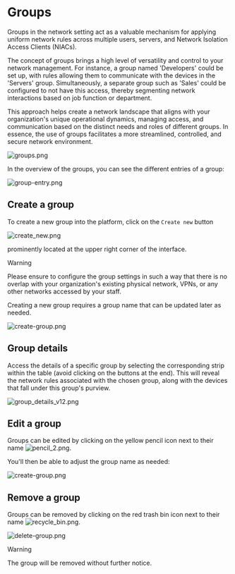 # Groups

Groups in the network setting act as a valuable mechanism for applying uniform network rules across multiple users, servers, and Network Isolation Access Clients (NIACs).

The concept of groups brings a high level of versatility and control to your network management. For instance, a group named 'Developers' could be set up, with rules allowing them to communicate with the devices in the 'Servers' group. Simultaneously, a separate group such as 'Sales' could be configured to not have this access, thereby segmenting network interactions based on job function or department.

This approach helps create a network landscape that aligns with your organization's unique operational dynamics, managing access, and communication based on the distinct needs and roles of different groups. In essence, the use of groups facilitates a more streamlined, controlled, and secure network environment.


![groups.png](/groups.png ':size=900')

In the overview of the groups, you can see the different entries of a group:

![group-entry.png](/group-entry_2.png ':size=900')




<!-- ### Primary vs Additional groups

Each user or device on your network can be assigned to one primary group, as well as numerous additional groups.

The primary group not only establishes the subnet for the user or device, but also determines its primary set of network rules. On the other hand, the role of additional groups is to supplement the network rules that are applied to the device; they do not influence its subnet.

For instance, consider a scenario where a user or device is assigned to one primary group and four additional groups. The user or device would obtain its subnet based on the IP range designated by the primary group. Then, the network rules from both the primary and all additional groups are aggregated and enforced on the user or device.

This flexible structure allows for a fine-tuned, layered approach to network management. Users or devices can benefit from a blend of network rules across multiple groups while adhering to clear subnet boundaries defined by their primary group. -->


<!-- ![edit-server.png](/edit-server.png ':size=600') -->


## Create a group

To create a new group into the platform, click on the `Create new` button 

![create_new.png](/create_new.png)

prominently located at the upper right corner of the interface.

> [!WARNING]
> Please ensure to configure the group settings in such a way that there is no overlap with your organization's existing physical network, VPNs, or any other networks accessed by your staff.

Creating a new group requires a group name that can be updated later as needed.



![create-group.png](/create-group.png ':size=600')


## Group details
Access the details of a specific group by selecting the corresponding strip within the table (avoid clicking on the buttons at the end). This will reveal the network rules associated with the chosen group, along with the devices that fall under this group's purview.


![group_details_v12.png](/group_details_v12.png ':size=900')


## Edit a group
Groups can be edited by clicking on the yellow pencil icon next to their name ![pencil_2.png](/pencil_2.png).

 You'll then be able to adjust the group name as needed:

![create-group.png](/edit-group.png ':size=600')



## Remove a group
Groups can be removed by clicking on the red trash bin icon next to their name 
![recycle_bin.png](/recycle_bin.png).


![delete-group.png](/delete-group.png ':size=500')


> [!WARNING]
> The group will be removed without further notice.



